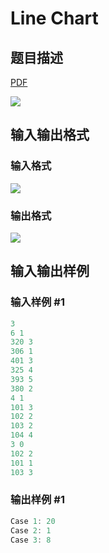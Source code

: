# Line Chart

## 题目描述

[problemUrl]: https://uva.onlinejudge.org/index.php?option=com_onlinejudge&Itemid=8&category=243&page=show_problem&problem=3293

[PDF](https://uva.onlinejudge.org/external/121/p12141.pdf)

![](https://cdn.luogu.com.cn/upload/vjudge_pic/UVA12141/48465e0a84a67c35e078eccd3d84de5cd5215c6b.png)

## 输入输出格式

### 输入格式

![](https://cdn.luogu.com.cn/upload/vjudge_pic/UVA12141/41e5c956e98c1df65457efe0a070c3c4568693df.png)

### 输出格式

![](https://cdn.luogu.com.cn/upload/vjudge_pic/UVA12141/3ef979ec4ec3af524eb66fea822063e5bed2c178.png)

## 输入输出样例

### 输入样例 #1

```cpp
3
6 1
320 3
306 1
401 3
325 4
393 5
380 2
4 1
101 3
102 2
103 2
104 4
3 0
102 2
101 1
103 3
```


### 输出样例 #1

```cpp
Case 1: 20
Case 2: 1
Case 3: 8
```


